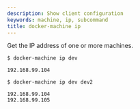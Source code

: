 ```yaml
---
description: Show client configuration
keywords: machine, ip, subcommand
title: docker-machine ip
---
```


Get the IP address of one or more machines.

```console
$ docker-machine ip dev

192.168.99.104

$ docker-machine ip dev dev2

192.168.99.104
192.168.99.105
```
